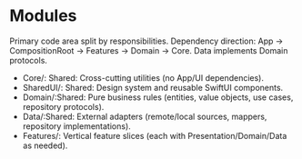 # Modules

Primary code area split by responsibilities. Dependency direction: App → CompositionRoot → Features → Domain → Core. Data implements Domain protocols.

- Core/: Shared: Cross-cutting utilities (no App/UI dependencies).
- SharedUI/: Shared: Design system and reusable SwiftUI components.
- Domain/:Shared: Pure business rules (entities, value objects, use cases, repository protocols).
- Data/:Shared: External adapters (remote/local sources, mappers, repository implementations).
- Features/: Vertical feature slices (each with Presentation/Domain/Data as needed).
